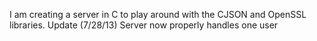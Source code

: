 I am creating a server in C to play around with the CJSON and OpenSSL libraries.
Update (7/28/13) Server now properly handles one user
